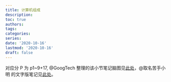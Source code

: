 ```yaml
---
title: 计算机组成
description: 
toc: true
authors:
tags:
categories:
series:
date: '2020-10-16'
lastmod: '2020-10-16'
draft: false
---
```


对应分 P 为 p1~9+17, @GoogTech 整理的该小节笔记脑图见[此处](https://www.processon.com/view/link/61ef6e8f0e3e7439ae917672#map)，@取名苦手小明 的文字版笔记见[此处](https://shimo.im/docs/vkCKkj3YxGtygrVg/read)。
